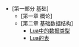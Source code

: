 *	[第一部分 基础]
	*	[第一章 概论]
	*	[第二章 基础数据结构]
		*	[Lua中的数据类型](https://github.com/lichuang/Lua-Source-Internal/blob/master/doc/ch02-Lua%E4%B8%AD%E7%9A%84%E6%95%B0%E6%8D%AE%E7%B1%BB%E5%9E%8B.md)
		*	[Lua的表](https://github.com/lichuang/Lua-Source-Internal/blob/master/doc/ch02-Lua%E8%A1%A8.md)
		
